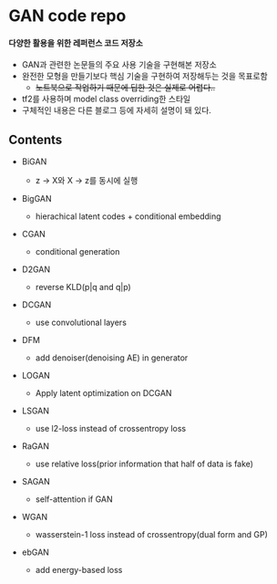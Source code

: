 # GAN code repo

#### 다양한 활용을 위한 레퍼런스 코드 저장소

- GAN과 관련한 논문들의 주요 사용 기술을 구현해본 저장소
- 완전한 모형을 만들기보다 핵심 기술을 구현하여 저장해두는 것을 목표로함
  - ~~노트북으로 작업하기 때문에 딥한 것은 실제로 어렵다..~~
- tf2를 사용하며 model class overriding한 스타일
- 구체적인 내용은 다른 블로그 등에 자세히 설명이 돼 있다.

## Contents

- BiGAN
  - z -> X와 X -> z를 동시에 실행
- BigGAN
  - hierachical latent codes + conditional embedding
- CGAN
  - conditional generation
- D2GAN
  - reverse KLD(p|q and q|p)
- DCGAN
  - use convolutional layers
- DFM
  - add denoiser(denoising AE) in generator
- LOGAN
  - Apply latent optimization on DCGAN
- LSGAN
  - use l2-loss instead of crossentropy loss
- RaGAN
  - use relative loss(prior information that half of data is fake)
- SAGAN
  - self-attention if GAN
- WGAN
  - wasserstein-1 loss instead of crossentropy(dual form and GP)

- ebGAN
  - add energy-based loss
